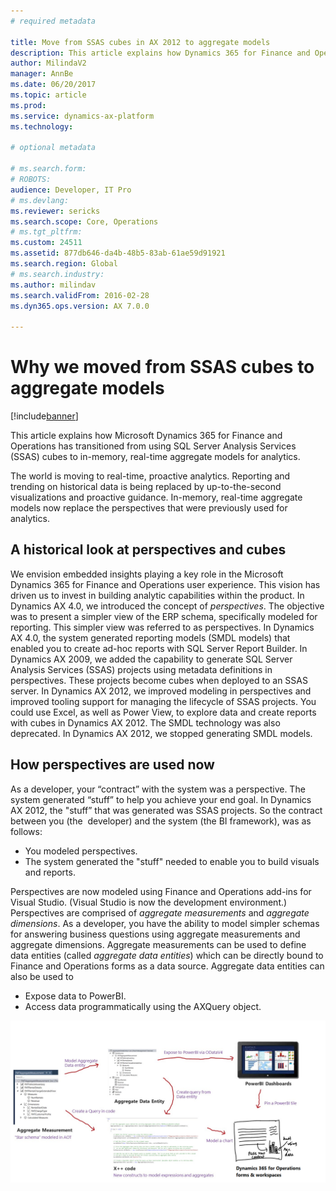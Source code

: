 ```yaml
---
# required metadata

title: Move from SSAS cubes in AX 2012 to aggregate models
description: This article explains how Dynamics 365 for Finance and Operations has transitioned from using SQL Server Analysis Services (SSAS) cubes to in-memory, real-time aggregate models for analytics.
author: MilindaV2
manager: AnnBe
ms.date: 06/20/2017
ms.topic: article
ms.prod: 
ms.service: dynamics-ax-platform
ms.technology: 

# optional metadata

# ms.search.form: 
# ROBOTS: 
audience: Developer, IT Pro
# ms.devlang: 
ms.reviewer: sericks
ms.search.scope: Core, Operations
# ms.tgt_pltfrm: 
ms.custom: 24511
ms.assetid: 877db646-da4b-48b5-83ab-61ae59d91921
ms.search.region: Global
# ms.search.industry: 
ms.author: milindav
ms.search.validFrom: 2016-02-28
ms.dyn365.ops.version: AX 7.0.0

---
```


# Why we moved from SSAS cubes to aggregate models

[!include[banner](../includes/banner.md)]


This article explains how Microsoft Dynamics 365 for Finance and Operations has transitioned from using SQL Server Analysis Services (SSAS) cubes to in-memory, real-time aggregate models for analytics.

The world is moving to real-time, proactive analytics. Reporting and trending on historical data is being replaced by up-to-the-second visualizations and proactive guidance. In-memory, real-time aggregate models now replace the perspectives that were previously used for analytics.

## A historical look at perspectives and cubes
We envision embedded insights playing a key role in the Microsoft Dynamics 365 for Finance and Operations user experience. This vision has driven us to invest in building analytic capabilities within the product. In Dynamics AX 4.0, we introduced the concept of *perspectives*. The objective was to present a simpler view of the ERP schema, specifically modeled for reporting. This simpler view was referred to as perspectives. In Dynamics AX 4.0, the system generated reporting models (SMDL models) that enabled you to create ad-hoc reports with SQL Server Report Builder. In Dynamics AX 2009, we added the capability to generate SQL Server Analysis Services (SSAS) projects using metadata definitions in perspectives. These projects become cubes when deployed to an SSAS server. In Dynamics AX 2012, we improved modeling in perspectives and improved tooling support for managing the lifecycle of SSAS projects. You could use Excel, as well as Power View, to explore data and create reports with cubes in Dynamics AX 2012. The SMDL technology was also deprecated. In Dynamics AX 2012, we stopped generating SMDL models.

## How perspectives are used now
As a developer, your “contract” with the system was a perspective. The system generated “stuff” to help you achieve your end goal. In Dynamics AX 2012, the "stuff” that was generated was SSAS projects. So the contract between you (the  developer) and the system (the BI framework), was as follows:

-   You modeled perspectives.
-   The system generated the "stuff" needed to enable you to build visuals and reports.

Perspectives are now modeled using Finance and Operations add-ins for Visual Studio. (Visual Studio is now the development environment.) Perspectives are comprised of *aggregate measurements* and *aggregate dimensions*. As a developer, you have the ability to model simpler schemas for answering business questions using aggregate measurements and aggregate dimensions. Aggregate measurements can be used to define data entities (called *aggregate data entities*) which can be directly bound to Finance and Operations forms as a data source. Aggregate data entities can also be used to

-   Expose data to PowerBI.
-   Access data programmatically using the AXQuery object.

[![how-perspectives-are-used](./media/how-perspectives-are-used.png)](./media/how-perspectives-are-used.png)  



